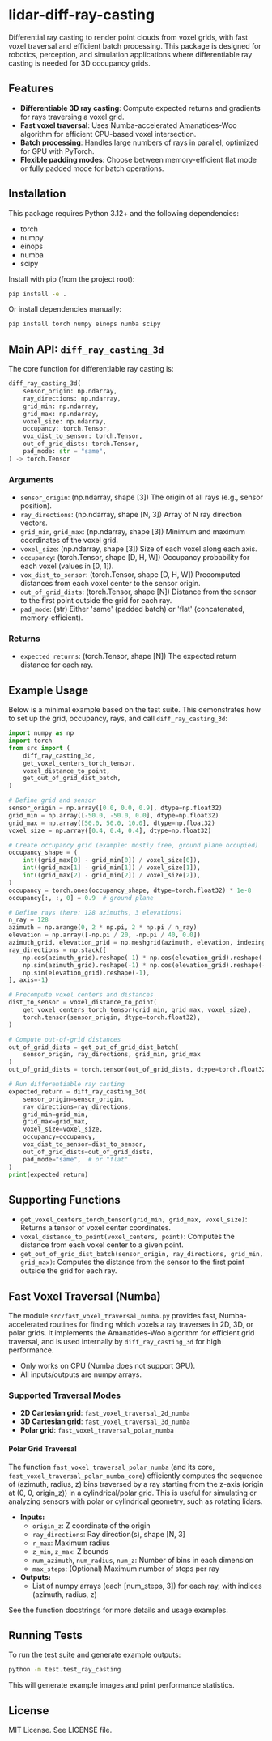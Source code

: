 # lidar-diff-ray-casting

Differential ray casting to render point clouds from voxel grids, with fast voxel traversal and efficient batch processing. This package is designed for robotics, perception, and simulation applications where differentiable ray casting is needed for 3D occupancy grids.

## Features
- **Differentiable 3D ray casting**: Compute expected returns and gradients for rays traversing a voxel grid.
- **Fast voxel traversal**: Uses Numba-accelerated Amanatides-Woo algorithm for efficient CPU-based voxel intersection.
- **Batch processing**: Handles large numbers of rays in parallel, optimized for GPU with PyTorch.
- **Flexible padding modes**: Choose between memory-efficient flat mode or fully padded mode for batch operations.

## Installation

This package requires Python 3.12+ and the following dependencies:
- torch
- numpy
- einops
- numba
- scipy

Install with pip (from the project root):

```bash
pip install -e .
```

Or install dependencies manually:

```bash
pip install torch numpy einops numba scipy
```

## Main API: `diff_ray_casting_3d`

The core function for differentiable ray casting is:

```python
diff_ray_casting_3d(
    sensor_origin: np.ndarray,
    ray_directions: np.ndarray,
    grid_min: np.ndarray,
    grid_max: np.ndarray,
    voxel_size: np.ndarray,
    occupancy: torch.Tensor,
    vox_dist_to_sensor: torch.Tensor,
    out_of_grid_dists: torch.Tensor,
    pad_mode: str = "same",
) -> torch.Tensor
```

### Arguments
- `sensor_origin`: (np.ndarray, shape [3]) The origin of all rays (e.g., sensor position).
- `ray_directions`: (np.ndarray, shape [N, 3]) Array of N ray direction vectors.
- `grid_min`, `grid_max`: (np.ndarray, shape [3]) Minimum and maximum coordinates of the voxel grid.
- `voxel_size`: (np.ndarray, shape [3]) Size of each voxel along each axis.
- `occupancy`: (torch.Tensor, shape [D, H, W]) Occupancy probability for each voxel (values in [0, 1]).
- `vox_dist_to_sensor`: (torch.Tensor, shape [D, H, W]) Precomputed distances from each voxel center to the sensor origin.
- `out_of_grid_dists`: (torch.Tensor, shape [N]) Distance from the sensor to the first point outside the grid for each ray.
- `pad_mode`: (str) Either 'same' (padded batch) or 'flat' (concatenated, memory-efficient).

### Returns
- `expected_returns`: (torch.Tensor, shape [N]) The expected return distance for each ray.

## Example Usage

Below is a minimal example based on the test suite. This demonstrates how to set up the grid, occupancy, rays, and call `diff_ray_casting_3d`:

```python
import numpy as np
import torch
from src import (
    diff_ray_casting_3d,
    get_voxel_centers_torch_tensor,
    voxel_distance_to_point,
    get_out_of_grid_dist_batch,
)

# Define grid and sensor
sensor_origin = np.array([0.0, 0.0, 0.9], dtype=np.float32)
grid_min = np.array([-50.0, -50.0, 0.0], dtype=np.float32)
grid_max = np.array([50.0, 50.0, 10.0], dtype=np.float32)
voxel_size = np.array([0.4, 0.4, 0.4], dtype=np.float32)

# Create occupancy grid (example: mostly free, ground plane occupied)
occupancy_shape = (
    int((grid_max[0] - grid_min[0]) / voxel_size[0]),
    int((grid_max[1] - grid_min[1]) / voxel_size[1]),
    int((grid_max[2] - grid_min[2]) / voxel_size[2]),
)
occupancy = torch.ones(occupancy_shape, dtype=torch.float32) * 1e-8
occupancy[:, :, 0] = 0.9  # ground plane

# Define rays (here: 128 azimuths, 3 elevations)
n_ray = 128
azimuth = np.arange(0, 2 * np.pi, 2 * np.pi / n_ray)
elevation = np.array([-np.pi / 20, -np.pi / 40, 0.0])
azimuth_grid, elevation_grid = np.meshgrid(azimuth, elevation, indexing="ij")
ray_directions = np.stack([
    np.cos(azimuth_grid).reshape(-1) * np.cos(elevation_grid).reshape(-1),
    np.sin(azimuth_grid).reshape(-1) * np.cos(elevation_grid).reshape(-1),
    np.sin(elevation_grid).reshape(-1),
], axis=-1)

# Precompute voxel centers and distances
dist_to_sensor = voxel_distance_to_point(
    get_voxel_centers_torch_tensor(grid_min, grid_max, voxel_size),
    torch.tensor(sensor_origin, dtype=torch.float32),
)

# Compute out-of-grid distances
out_of_grid_dists = get_out_of_grid_dist_batch(
    sensor_origin, ray_directions, grid_min, grid_max
)
out_of_grid_dists = torch.tensor(out_of_grid_dists, dtype=torch.float32)

# Run differentiable ray casting
expected_return = diff_ray_casting_3d(
    sensor_origin=sensor_origin,
    ray_directions=ray_directions,
    grid_min=grid_min,
    grid_max=grid_max,
    voxel_size=voxel_size,
    occupancy=occupancy,
    vox_dist_to_sensor=dist_to_sensor,
    out_of_grid_dists=out_of_grid_dists,
    pad_mode="same",  # or "flat"
)
print(expected_return)
```

## Supporting Functions

- `get_voxel_centers_torch_tensor(grid_min, grid_max, voxel_size)`: Returns a tensor of voxel center coordinates.
- `voxel_distance_to_point(voxel_centers, point)`: Computes the distance from each voxel center to a given point.
- `get_out_of_grid_dist_batch(sensor_origin, ray_directions, grid_min, grid_max)`: Computes the distance from the sensor to the first point outside the grid for each ray.

## Fast Voxel Traversal (Numba)

The module `src/fast_voxel_traversal_numba.py` provides fast, Numba-accelerated routines for finding which voxels a ray traverses in 2D, 3D, or polar grids. It implements the Amanatides-Woo algorithm for efficient grid traversal, and is used internally by `diff_ray_casting_3d` for high performance.

- Only works on CPU (Numba does not support GPU).
- All inputs/outputs are numpy arrays.

### Supported Traversal Modes

- **2D Cartesian grid**: `fast_voxel_traversal_2d_numba`
- **3D Cartesian grid**: `fast_voxel_traversal_3d_numba`
- **Polar grid**: `fast_voxel_traversal_polar_numba`

#### Polar Grid Traversal

The function `fast_voxel_traversal_polar_numba` (and its core, `fast_voxel_traversal_polar_numba_core`) efficiently computes the sequence of (azimuth, radius, z) bins traversed by a ray starting from the z-axis (origin at (0, 0, origin_z)) in a cylindrical/polar grid. This is useful for simulating or analyzing sensors with polar or cylindrical geometry, such as rotating lidars.

- **Inputs:**
  - `origin_z`: Z coordinate of the origin
  - `ray_directions`: Ray direction(s), shape [N, 3]
  - `r_max`: Maximum radius
  - `z_min`, `z_max`: Z bounds
  - `num_azimuth`, `num_radius`, `num_z`: Number of bins in each dimension
  - `max_steps`: (Optional) Maximum number of steps per ray
- **Outputs:**
  - List of numpy arrays (each [num_steps, 3]) for each ray, with indices (azimuth, radius, z)

See the function docstrings for more details and usage examples.

## Running Tests

To run the test suite and generate example outputs:

```bash
python -m test.test_ray_casting
```

This will generate example images and print performance statistics.

## License

MIT License. See LICENSE file.
